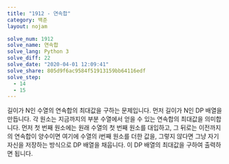 ```yaml
---
title: "1912 - 연속합"
category: 백준
layout: nojam

solve_num: 1912
solve_name: 연속합
solve_lang: Python 3
solve_diff: 22
solve_date: "2020-04-01 12:09:41"
solve_share: 805d9f6ac9584f51913159bb64116edf
solve_step:
  - 14
  - 15
---
```


길이가 N인 수열의 연속합의 최대값을 구하는 문제입니다. 먼저 길이가 N인 DP 배열을 만듭니다. 각 원소는 지금까지의 부분 수열에서 얻을 수 있는 연속합의 최대값을 의미합니다. 먼저 첫 번째 원소에는 원래 수열의 첫 번째 원소를 대입하고, 그 뒤로는 이전까지의 연속합이 양수이면 여기에 수열의 i번째 원소를 더한 값을, 그렇지 않다면 그냥 자기 자신을 저장하는 방식으로 DP 배열을 채웁니다. 이 DP 배열의 최대값을 구하여 출력하면 됩니다.

